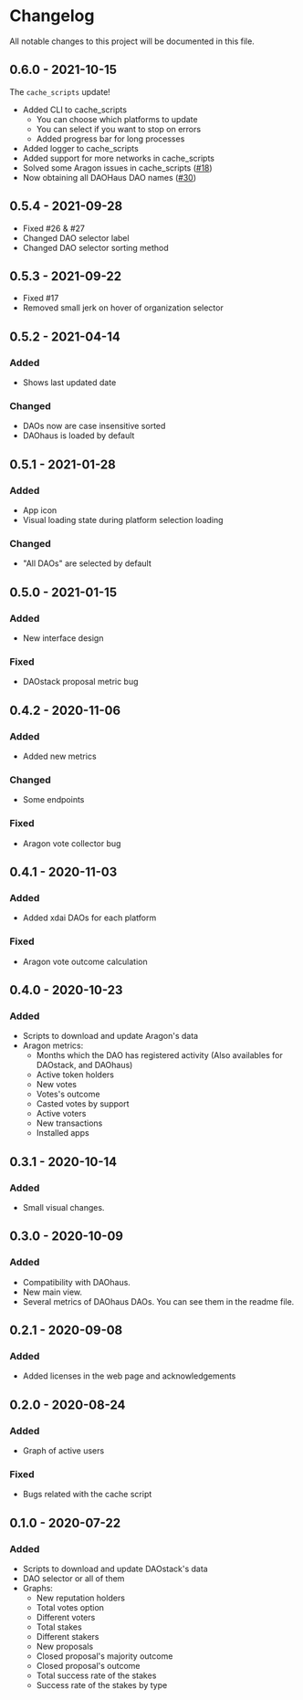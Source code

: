 # Changelog
All notable changes to this project will be documented in this file.

## 0.6.0 - 2021-10-15
The `cache_scripts` update!

- Added CLI to cache_scripts
  - You can choose which platforms to update
  - You can select if you want to stop on errors
  - Added progress bar for long processes
- Added logger to cache_scripts
- Added support for more networks in cache_scripts
- Solved some Aragon issues in cache_scripts ([#18](https://github.com/Grasia/dao-analyzer/issues/18))
- Now obtaining all DAOHaus DAO names ([#30](https://github.com/Grasia/dao-analyzer/issues/30))

## 0.5.4 - 2021-09-28
- Fixed #26 & #27
- Changed DAO selector label
- Changed DAO selector sorting method

## 0.5.3 - 2021-09-22
- Fixed #17
- Removed small jerk on hover of organization selector


## 0.5.2 - 2021-04-14
### Added
- Shows last updated date
### Changed
- DAOs now are case insensitive sorted
- DAOhaus is loaded by default

## 0.5.1 - 2021-01-28
### Added
- App icon
- Visual loading state during platform selection loading 
### Changed
- "All DAOs" are selected by default

## 0.5.0 - 2021-01-15
### Added
- New interface design
### Fixed
- DAOstack proposal metric bug

## 0.4.2 - 2020-11-06
### Added
- Added new metrics
### Changed
- Some endpoints
### Fixed
- Aragon vote collector bug

## 0.4.1 - 2020-11-03
### Added
- Added xdai DAOs for each platform
### Fixed
- Aragon vote outcome calculation

## 0.4.0 - 2020-10-23
### Added
- Scripts to download and update Aragon's data
- Aragon metrics:
    * Months which the DAO has registered activity (Also availables for DAOstack, and DAOhaus)
    * Active token holders
    * New votes
    * Votes's outcome
    * Casted votes by support
    * Active voters
    * New transactions
    * Installed apps

## 0.3.1 - 2020-10-14
### Added
- Small visual changes.

## 0.3.0 - 2020-10-09
### Added
- Compatibility with DAOhaus.
- New main view.
- Several metrics of DAOhaus DAOs. You can see them in the readme file.

## 0.2.1 - 2020-09-08
### Added
- Added licenses in the web page and acknowledgements

## 0.2.0 - 2020-08-24
### Added
- Graph of active users
### Fixed
- Bugs related with the cache script

## 0.1.0 - 2020-07-22
### Added

- Scripts to download and update DAOstack's data
- DAO selector or all of them
- Graphs:
    * New reputation holders
    * Total votes option
    * Different voters
    * Total stakes
    * Different stakers
    * New proposals
    * Closed proposal's majority outcome
    * Closed proposal's outcome
    * Total success rate of the stakes
    * Success rate of the stakes by type